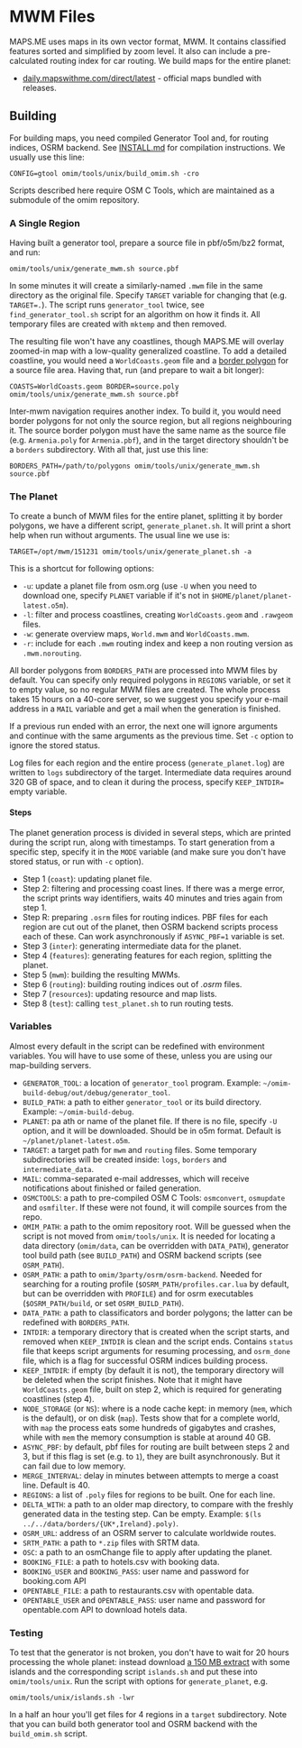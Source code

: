 # MWM Files

MAPS.ME uses maps in its own vector format, MWM. It contains classified features sorted and simplified by zoom level.
It also can include a pre-calculated routing index for car routing. We build maps for the entire planet:

* [daily.mapswithme.com/direct/latest](http://direct.mapswithme.com/direct/latest/) - official maps bundled with releases.

## Building

For building maps, you need compiled Generator Tool and, for routing indices, OSRM backend.
See [INSTALL.md](INSTALL.md) for compilation instructions. We usually use this line:

    CONFIG=gtool omim/tools/unix/build_omim.sh -cro

Scripts described here require OSM C Tools, which are maintained as a submodule of the omim repository.

### A Single Region

Having built a generator tool, prepare a source file in pbf/o5m/bz2 format, and run:

    omim/tools/unix/generate_mwm.sh source.pbf

In some minutes it will create a similarly-named `.mwm` file in the same directory as the original file.
Specify `TARGET` variable for changing that (e.g. `TARGET=.`). The script runs `generator_tool` twice,
see `find_generator_tool.sh` script for an algorithm on how it finds it. All temporary files are created
with `mktemp` and then removed.

The resulting file won't have any coastlines, though MAPS.ME will overlay zoomed-in map with a low-quality
generalized coastline. To add a detailed coastline, you would need a `WorldCoasts.geom` file and
a [border polygon](https://wiki.openstreetmap.org/wiki/Osmosis/Polygon_Filter_File_Format) for a source
file area. Having that, run (and prepare to wait a bit longer):

    COASTS=WorldCoasts.geom BORDER=source.poly omim/tools/unix/generate_mwm.sh source.pbf

Inter-mwm navigation requires another index. To build it, you would need
border polygons for not only the source region, but all regions neighbouring it. The source border polygon
must have the same name as the source file (e.g. `Armenia.poly` for `Armenia.pbf`), and in the target
directory shouldn't be a `borders` subdirectory. With all that, just use this line:

    BORDERS_PATH=/path/to/polygons omim/tools/unix/generate_mwm.sh source.pbf

### The Planet

To create a bunch of MWM files for the entire planet, splitting it by border polygons, we have
a different script, `generate_planet.sh`. It will print a short help when run without arguments.
The usual line we use is:

    TARGET=/opt/mwm/151231 omim/tools/unix/generate_planet.sh -a

This is a shortcut for following options:

* `-u`: update a planet file from osm.org (use `-U` when you need to download one, specify `PLANET`
variable if it's not in `$HOME/planet/planet-latest.o5m`).
* `-l`: filter and process coastlines, creating `WorldCoasts.geom` and `.rawgeom` files.
* `-w`: generate overview maps, `World.mwm` and `WorldCoasts.mwm`.
* `-r`: include for each `.mwm` routing index and keep a non routing version as `.mwm.norouting`.

All border polygons from `BORDERS_PATH` are processed into MWM files by default. You can
specify only required polygons in `REGIONS` variable, or set it to empty value, so no regular
MWM files are created. The whole process takes 15 hours on a 40-core server, so we suggest
you specify your e-mail address in a `MAIL` variable and get a mail when the generation
is finished.

If a previous run ended with an error, the next one will ignore arguments and continue with
the same arguments as the previous time. Set `-c` option to ignore the stored status.

Log files for each region and the entire process (`generate_planet.log`) are written to
`logs` subdirectory of the target. Intermediate data requires around 320 GB of space, and
to clean it during the process, specify `KEEP_INTDIR=` empty variable.

#### Steps

The planet generation process is divided in several steps, which are printed during the
script run, along with timestamps. To start generation from a specific step, specify it
in the `MODE` variable (and make sure you don't have stored status, or run with `-c`
option).

* Step 1 (`coast`): updating planet file.
* Step 2: filtering and processing coast lines. If there was a merge error, the script
prints way identifiers, waits 40 minutes and tries again from step 1.
* Step R: preparing `.osrm` files for routing indices. PBF files for each region are
cut out of the planet, then OSRM backend scripts process each of these. Can work
asynchronously if `ASYNC_PBF=1` variable is set.
* Step 3 (`inter`): generating intermediate data for the planet.
* Step 4 (`features`): generating features for each region, splitting the planet.
* Step 5 (`mwm`): building the resulting MWMs.
* Step 6 (`routing`): building routing indices out of *.osrm* files.
* Step 7 (`resources`): updating resource and map lists.
* Step 8 (`test`): calling `test_planet.sh` to run routing tests.

### Variables

Almost every default in the script can be redefined with environment variables.
You will have to use some of these, unless you are using our map-building servers.

* `GENERATOR_TOOL`: a location of `generator_tool` program. Example: `~/omim-build-debug/out/debug/generator_tool`.
* `BUILD_PATH`: a path to either `generator_tool` or its build directory. Example: `~/omim-build-debug`.
* `PLANET`: pa ath or name of the planet file. If there is no file, specify `-U` option,
and it will be downloaded. Should be in o5m format. Default is `~/planet/planet-latest.o5m`.
* `TARGET`: a target path for `mwm` and `routing` files. Some temporary subdirectories
will be created inside: `logs`, `borders` and `intermediate_data`.
* `MAIL`: comma-separated e-mail addresses, which will receive notifications about
finished or failed generation.
* `OSMCTOOLS`: a path to pre-compiled OSM C Tools: `osmconvert`, `osmupdate` and
`osmfilter`. If these were not found, it will compile sources from the repo.
* `OMIM_PATH`: a path to the omim repository root. Will be guessed when the
script is not moved from `omim/tools/unix`. It is needed for locating a data
directory (`omim/data`, can be overridden with `DATA_PATH`), generator tool
build path (see `BUILD_PATH`) and OSRM backend scripts (see `OSRM_PATH`).
* `OSRM_PATH`: a path to `omim/3party/osrm/osrm-backend`. Needed for searching
for a routing profile (`$OSRM_PATH/profiles.car.lua` by default, but can be
overridden with `PROFILE`) and for osrm executables (`$OSRM_PATH/build`,
or set `OSRM_BUILD_PATH`).
* `DATA_PATH`: a path to classificators and border polygons; the latter can
be redefined with `BORDERS_PATH`.
* `INTDIR`: a temporary directory that is created when the script starts, and
removed when `KEEP_INTDIR` is clean and the script ends. Contains `status` file
that keeps script arguments for resuming processing, and `osrm_done` file,
which is a flag for successful OSRM indices building process.
* `KEEP_INTDIR`: if empty (by default it is not), the temporary directory will
be deleted when the script finishes. Note that it might have `WorldCoasts.geom`
file, built on step 2, which is required for generating coastlines (step 4).
* `NODE_STORAGE` (or `NS`): where is a node cache kept: in memory (`mem`, which
is the default), or on disk (`map`). Tests show that for a complete world,
with `map` the process eats some hundreds of gigabytes and crashes, while with
`mem` the memory consumption is stable at around 40 GB.
* `ASYNC_PBF`: by default, pbf files for routing are built between steps 2 and 3,
but if this flag is set (e.g. to `1`), they are built asynchronously. But
it can fail due to low memory.
* `MERGE_INTERVAL`: delay in minutes between attempts to merge a coast line.
Default is 40.
* `REGIONS`: a list of `.poly` files for regions to be built. One for each line.
* `DELTA_WITH`: a path to an older map directory, to compare with the freshly
generated data in the testing step.
Can be empty. Example: `$(ls ../../data/borders/{UK*,Ireland}.poly)`.
* `OSRM_URL`: address of an OSRM server to calculate worldwide routes.
* `SRTM_PATH`: a path to `*.zip` files with SRTM data.
* `OSC`: a path to an osmChange file to apply after updating the planet.
* `BOOKING_FILE`: a path to hotels.csv with booking data.
* `BOOKING_USER` and `BOOKING_PASS`: user name and password for booking.com API
* `OPENTABLE_FILE`: a path to restaurants.csv with opentable data.
* `OPENTABLE_USER` and `OPENTABLE_PASS`: user name and password for opentable.com API
to download hotels data.

### Testing

To test that the generator is not broken, you don't have to wait for 20 hours processing
the whole planet: instead download [a 150 MB extract](http://osmz.ru/mwm/islands/) with
some islands and the corresponding script `islands.sh` and put these into `omim/tools/unix`.
Run the script with options for `generate_planet`, e.g.

    omim/tools/unix/islands.sh -lwr

In a half an hour you'll get files for 4 regions in a `target` subdirectory. Note that
you can build both generator tool and OSRM backend with the `build_omim.sh` script.
